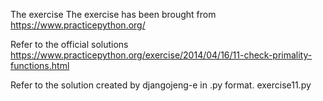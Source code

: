 
The exercise The exercise has been brought from https://www.practicepython.org/


Refer to the official solutions https://www.practicepython.org/exercise/2014/04/16/11-check-primality-functions.html 


Refer to the solution created by djangojeng-e in .py format. exercise11.py
